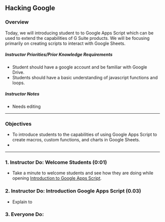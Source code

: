 ## Hacking Google

### Overview

Today, we will introducing student to to Google Apps Script which can be used to extend the capabilities of G Suite products.  We will be focusing primarily on creating scripts to interact with Google Sheets.  

##### Instructor Priorities/Prior Knowledge Requirements

* Student should have a google account and be familiar with Google Drive.  
* Students should have a basic understanding of javascript functions and loops.

##### Instructor Notes

* Needs editing

- - -

### Objectives

* To introduce students to the capabilities of using Google Apps Script to create macros, custom functions, and charts in 
Google Sheets. 
* 

- - - 

### 1. Instructor Do: Welcome Students (0:01)

* Take a minute to welcome students and see how they are doing while opening [Introduction to Google Apps Script](https://docs.google.com/presentation/d/1ynneIPznmbAwAoNVCto-vulT6IBh7p8fueSiiWtuYN8/edit?usp=sharing).

### 2. Instructor Do: Introduction Google Apps Script (0.03)

* Explain to 

### 3. Everyone Do: 

